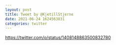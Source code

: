 ```yaml
--- 
layout: post 
title: Tweet by @KjetillStjerne 
date: 2021-06-24 1624563831 
categories: twitter 
--- 
```

https://twitter.com/o/status/1408148863500832780
